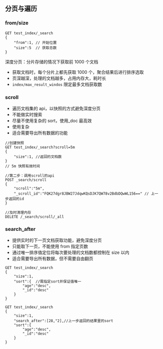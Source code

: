 ## 分页与遍历

### from/size

```
GET test_index/_search
{
    "from":1, // 开始位置
    "size":5  // 获取总数
}
```

深度分页：分片存储的情况下获取前 1000 个文档
  - 获取文档时，每个分片上都先获取 1000 个，聚合结果后进行排序选取
  - 页深越深，处理的文档越多，占用内存大，耗时长
  - `index/max_result_windos` 限定最多文档获取数

### scroll

- 遍历文档集的 api，以快照的方式避免深度分页
- 不能做实时搜索
- 尽量不使用复杂的 sort，使用_doc 最高效
- 使用复杂
- 适合需要导出所有数据的功能

```
//创建快照
GET test_index/_search?scroll=5m
{
    "size":1, //返回的文档数
}
// 5m 快照有效时间

//第二步：调用scroll的api
POST _search/scroll
{
    "scroll":"5m",
    "_scroll_id":"FQK27dgr8JBW27JdqwKQsDJK7QW78v2BdbDQwWL156==" // 上一步返回的id
}

//及时清理内存
DELETE /_search/scroll/_all
```

### search_after

- 提供实时的下一页文档获取功能，避免深度分页
- 只能取下一页，不能使用 from 指定页数
- 通过唯一排序值定位将每次要处理的文档数都控制在 size 以内
- 适合需要导出所有数据，但不需要自由翻页

```
GET test_index/_search
{
    "size":1,
    "sort":{  //需指定sort并保证值唯一
        "age":"desc",
        "_id":"desc"
    }
}

GET test_index/_search
{
    "size":1,
    "search_after":[28,"2],//上一步返回的结果里的sort
    "sort":{
        "age":"desc",
        "_id":"desc"
    }
}

```
